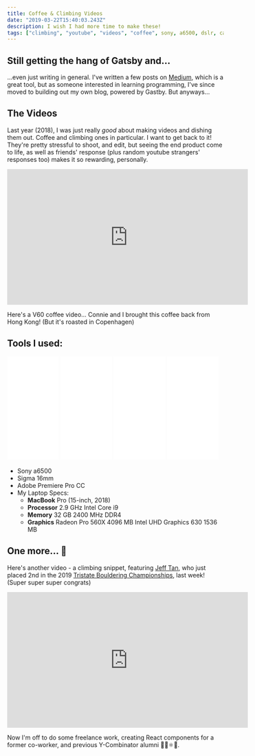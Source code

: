```yaml
---
title: Coffee & Climbing Videos
date: "2019-03-22T15:40:03.243Z"
description: I wish I had more time to make these!
tags: ["climbing", "youtube", "videos", "coffee", sony, a6500, dslr, camera]
---
```


## Still getting the hang of Gatsby and...

...even just writing in general. I've written a few posts on [Medium](https://medium.com/@thekevinwang), which is a great tool, but as someone interested in learning programming, I've since moved to building out my own blog, powered by Gastby. But anyways...

## The Videos

Last year (2018), I was just really _good_ about making videos and dishing them out. Coffee and climbing ones in particular. I want to get back to it! They're pretty stressful to shoot, and edit, but seeing the end product come to life, as well as friends' response (plus random youtube strangers' responses too) makes it so rewarding, personally.

<!-- `youtube:https://www.youtube.com/embed/7icpZ8fC66s` -->
<iframe width="560" height="315" src="https://www.youtube.com/embed/7icpZ8fC66s" frameborder="0" allow="accelerometer; autoplay; encrypted-media; gyroscope; picture-in-picture" allowfullscreen></iframe>

Here's a V60 coffee video... Connie and I brought this coffee back from Hong Kong! (But it's roasted in Copenhagen)

## Tools I used:

<iframe style="width:120px;height:240px;" marginwidth="0" marginheight="0" scrolling="no" frameborder="0" src="//ws-na.amazon-adsystem.com/widgets/q?ServiceVersion=20070822&OneJS=1&Operation=GetAdHtml&MarketPlace=US&source=ac&ref=qf_sp_asin_til&ad_type=product_link&tracking_id=thekevinwang-20&marketplace=amazon&region=US&placement=B01M586Y9R&asins=B01M586Y9R&linkId=becb9e1765801b0231362827542d86db&show_border=true&link_opens_in_new_window=true&price_color=333333&title_color=1e65a8&bg_color=ffffff">
    </iframe>

<iframe style="width:120px;height:240px;" marginwidth="0" marginheight="0" scrolling="no" frameborder="0" src="//ws-na.amazon-adsystem.com/widgets/q?ServiceVersion=20070822&OneJS=1&Operation=GetAdHtml&MarketPlace=US&source=ac&ref=tf_til&ad_type=product_link&tracking_id=thekevinwang-20&marketplace=amazon&region=US&placement=B077BWD2BB&asins=B077BWD2BB&linkId=b0ef04b4f3bceb041ced616255eb1dfa&show_border=true&link_opens_in_new_window=true&price_color=333333&title_color=1e65a8&bg_color=ffffff">
    </iframe>

<iframe style="width:120px;height:240px;" marginwidth="0" marginheight="0" scrolling="no" frameborder="0" src="//ws-na.amazon-adsystem.com/widgets/q?ServiceVersion=20070822&OneJS=1&Operation=GetAdHtml&MarketPlace=US&source=ac&ref=tf_til&ad_type=product_link&tracking_id=thekevinwang-20&marketplace=amazon&region=US&placement=B01MZ085E6&asins=B01MZ085E6&linkId=e8fcf37ac7dfbbc29559c9ae88c40231&show_border=true&link_opens_in_new_window=true&price_color=333333&title_color=1e65a8&bg_color=ffffff">
    </iframe>

<iframe style="width:120px;height:240px;" marginwidth="0" marginheight="0" scrolling="no" frameborder="0" src="//ws-na.amazon-adsystem.com/widgets/q?ServiceVersion=20070822&OneJS=1&Operation=GetAdHtml&MarketPlace=US&source=ac&ref=tf_til&ad_type=product_link&tracking_id=thekevinwang-20&marketplace=amazon&region=US&placement=B07HWJTPJB&asins=B07HWJTPJB&linkId=b535550c677e672436ed5661c55e1f0f&show_border=true&link_opens_in_new_window=true&price_color=333333&title_color=1e65a8&bg_color=ffffff">
    </iframe>

- Sony a6500
- Sigma 16mm
- Adobe Premiere Pro CC
- My Laptop Specs:
  - **MacBook** Pro (15-inch, 2018)
  - **Processor** 2.9 GHz Intel Core i9
  - **Memory** 32 GB 2400 MHz DDR4
  - **Graphics** Radeon Pro 560X 4096 MB
    Intel UHD Graphics 630 1536 MB

## One more... 🐒

Here's another video - a climbing snippet, featuring [Jeff Tan](https://www.instagram.com/jeffdamonkey/), who just placed 2nd in the 2019 [Tristate Bouldering Championships](https://www.tristatebouldering.com/), last week! (Super super super congrats)

<iframe width="560" height="315" src="https://www.youtube.com/embed/eyVkxIOeViQ" frameborder="0" allow="accelerometer; autoplay; encrypted-media; gyroscope; picture-in-picture" allowfullscreen></iframe>

Now I'm off to do some freelance work, creating React components for a former co-worker, and previous Y-Combinator alumni 🥳🤓⚛️🦄.
